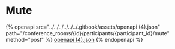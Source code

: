 # Mute

{% openapi src="../../../../../../.gitbook/assets/openapi (4).json" path="/conference_rooms/{id}/participants/{participant_id}/mute" method="post" %}
[openapi (4).json](<../../../../../../.gitbook/assets/openapi (4).json>)
{% endopenapi %}
